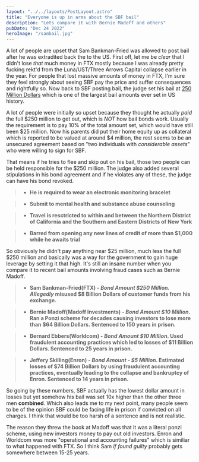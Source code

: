 ```yaml
---
layout: "../../layouts/PostLayout.astro"
title: "Everyone is up in arms about the SBF bail"
description: "Lets compare it with Bernie Madoff and others"
pubDate: "Dec 24 2022"
heroImage: "/sambail.jpg"
---
```


A lot of people are upset that Sam Bankman-Fried was allowed to post bail after he was extradited back the to the US. First off, let me be *clear* that I didn't lose *that* much money in FTX mostly because I was already pretty fucking rekt'd from the Luna/UST/Three Arrows Capital collapse earlier in the year. For people that lost massive amounts of money in FTX, I'm sure they feel strongly about seeing SBF pay the price and suffer consequences and rightfully so. Now back to SBF posting bail, the judge set his bail at [250 Million Dollars](https://www.cnbc.com/2022/12/22/ftx-founder-sam-bankman-fried-to-be-released-on-250-million-bail.html) which is one of the largest bail amounts ever set in US history. 

A lot of people were initially so upset because they thought he actually *paid* the full $250 million to get out, which is *NOT* how bail bonds work. Usually the requirement is to pay 10% of the total amount set, which would have still been $25 million. Now his parents did put their home equity up as collateral which is reported to be valued at around $4 million, the rest seems to be an unsecured agreement based on "two individuals with *considerable assets*" who were willing to sign for SBF.

That means if he tries to flee and skip out on his bail, those two people can be held responsible for the $250 million. The judge also added several stipulations in his bond agreement and if he violates any of these, the judge can have his bond revoked.

> - **He is required to wear an electronic monitoring bracelet**

> - **Submit to mental health and substance abuse counseling**

> - **Travel is resctricted to within and between the Northern District of California and the Southern and Eastern Districts of New York**

> - **Barred from opening any new lines of credit of more than $1,000 while he awaits trial**  

 
So obviously he didn't pay anything near $25 million, much less the full $250 million and basically was a way for the government to gain huge leverage by setting it that high. It's still an insane number when you compare it to recent bail amounts involving fraud cases such as Bernie Madoff. 

> - **Sam Bankman-Fried(FTX) - *Bond Amount $250 Million*. *Allegedly* misused $8 Billion Dollars of customer funds from his exchange.**

> - **Bernie Madoff(Madoff Investments) - *Bond Amount $10 Million*. Ran a Ponzi scheme for decades causing investors to lose more than $64 Billion Dollars. Sentenced to 150 years in prison.**

> - **Bernard Ebbers(Worldcom) -  *Bond Amount $10 Million*. Used fraudulent accounting practices which led to losses of $11 Billion Dollars. Sentenced to 25 years in prison.**

> - **Jeffery Skilling(Enron) - *Bond Amount - $5 Million*. Estimated losses of $74 Billion Dollars by using fraudulent accounting practices, eventually leading to the collapse and bankruptcy of Enron. Sentenced to 14 years in prison.**

So going by these numbers, SBF actually has the lowest dollar amount in losses but yet somehow his bail was set 10x higher than the other three men **combined**. Which also leads me to my next point, many people seem to be of the opinion SBF could be facing life in prison if convicted on all charges. I think that would be too harsh of a sentence and is not realistic. 

The reason they threw the book at Madoff was that it was a literal ponzi scheme, using new investors money to pay out old investors. Enron and Worldcom was more "operational and accounting failures" which is similiar to what happened with FTX. So I think Sam *if found guilty* probably gets somewhere between 15-25 years. 
